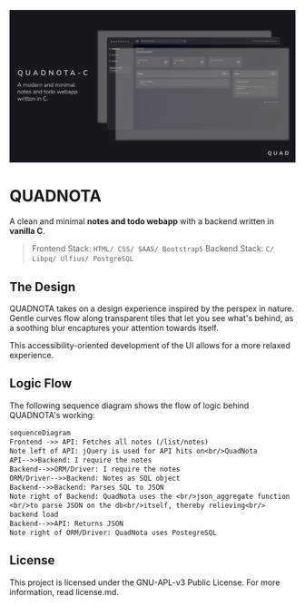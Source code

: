 ﻿![Banner](https://github.com/deltaonealpha/quadnota-c/blob/main/media_assets/banner.png?raw=true)

# QUADNOTA
A clean and minimal **notes and todo webapp** with a backend written in **vanilla C**.
> Frontend Stack: `HTML/ CSS/ SAAS/ Bootstrap5` 
> Backend Stack: `C/ Libpq/ Ulfius/ PostgreSQL`

## The Design
QUADNOTA takes on a design experience inspired by the perspex in nature. Gentle curves flow along transparent tiles that let you see what's behind, as a soothing blur encaptures your attention towards itself.

This accessibility-oriented development of the UI allows for a more relaxed experience.


## Logic Flow
The following sequence diagram shows the flow of logic behind QUADNOTA's working:
```mermaid
sequenceDiagram
Frontend ->> API: Fetches all notes (/list/notes)
Note left of API: jQuery is used for API hits on<br/>QuadNota
API-->>Backend: I require the notes
Backend-->>ORM/Driver: I require the notes
ORM/Driver-->>Backend: Notes as SQL object
Backend-->>Backend: Parses SQL to JSON
Note right of Backend: QuadNota uses the <br/>json_aggregate function <br/>to parse JSON on the db<br/>itself, thereby relieving<br/> backend load
Backend-->>API: Returns JSON
Note right of ORM/Driver: QuadNota uses PostegreSQL
```

## License
This project is licensed under the GNU-APL-v3 Public License. For more information, read license.md. 
